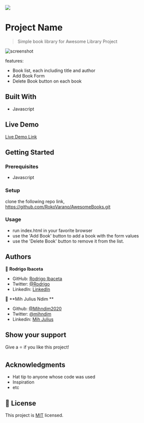 ![](https://img.shields.io/badge/Microverse-blueviolet)

# Project Name

> Simple book library for Awesome Library Project

![screenshot](./app_screenshot.png)

features:
- Book list, each including title and author
- Add Book Form
- Delete Book button on each book

## Built With

- Javascript

## Live Demo

[Live Demo Link](https://rokovarano.github.io/AwesomeBooks/)


## Getting Started

### Prerequisites

- Javascript

### Setup

clone the following repo link, https://github.com/RokoVarano/AwesomeBooks.git

### Usage

- run index.html in your favorite browser
- use the 'Add Book' button to add a book with the form values
- use the 'Delete Book' button to remove it from the list.

## Authors

👤 **Rodrigo Ibaceta**

- GitHub: [Rodrigo Ibaceta](https://github.com/RokoVarano/)
- Twitter: [@Rodrigo](https://twitter.com/RodrigoIbacet11)
- LinkedIn: [LinkedIn](https://www.linkedin.com/in/rodrigo-ibaceta-a8657611a/)

👤 **Mih Julius Ndim **

- Github: [@Mihndim2020](https://github.com/Mihndim2020)
- Twitter: [@mihndim](https://github.com/mih-julius) 
- Linkedin: [Mih Julius](https://www.linkedin.com/mih-julius)

## Show your support

Give a ⭐️ if you like this project!

## Acknowledgments

- Hat tip to anyone whose code was used
- Inspiration
- etc

## 📝 License

This project is [MIT](./MIT.md) licensed.
